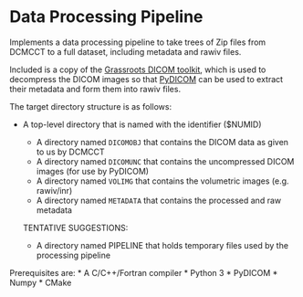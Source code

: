 Data Processing Pipeline
========================

Implements a data processing pipeline to take trees of Zip files from DCMCCT to
a full dataset, including metadata and rawiv files.

Included is a copy of the [Grassroots DICOM toolkit](https://sourceforge.net/projects/gdcm/), 
which is used to decompress the DICOM images so that [PyDICOM](https://sourceforge.net/projects/gdcm/)
can be used to extract their metadata and form them into rawiv files.

The target directory structure is as follows:

* A top-level directory that is named with the identifier ($NUMID)
   * A directory named `DICOMOBJ` that contains the DICOM data as given to us by DCMCCT
   * A directory named `DICOMUNC` that contains the uncompressed DICOM images (for use by PyDICOM)
   * A directory named `VOLIMG` that contains the volumetric images (e.g. rawiv/inr)
   * A directory named `METADATA` that contains the processed and raw metadata

   TENTATIVE SUGGESTIONS:
   - A directory named PIPELINE that holds temporary files used by the processing pipeline

Prerequisites are:
    * A C/C++/Fortran compiler
    * Python 3
    * PyDICOM
    * Numpy
    * CMake

